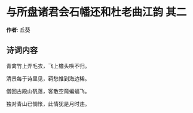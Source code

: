 # 与所盘诸君会石幡还和杜老曲江韵  其二

**作者**: 丘葵

## 诗词内容

青禽竹上弄毛衣，飞上檐头唤不归。

清景每于诗里见，羁愁惟到海边稀。

僧回古殿山矾落，客散空斋蝙蝠飞。

独对青山已惆怅，此情犹是月时违。

